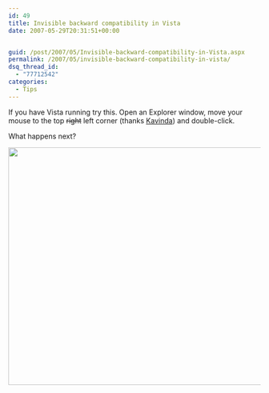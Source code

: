 ```yaml
---
id: 49
title: Invisible backward compatibility in Vista
date: 2007-05-29T20:31:51+00:00


guid: /post/2007/05/Invisible-backward-compatibility-in-Vista.aspx
permalink: /2007/05/invisible-backward-compatibility-in-vista/
dsq_thread_id:
  - "77712542"
categories:
  - Tips
---
```

<P>If you have Vista running try this. Open an Explorer window, move your mouse to the top <STRIKE>right</STRIKE> left corner (thanks <A href="http://www.kavinda.net">Kavinda</A>) and double-click.</P>
<P>What happens next?</P>
<P><A href="https://merill.net/wp-content/uploads/binary/InvisiblebackwardcompatibilityinVista_E13A/Computer4.jpg" atomicselection="true"><IMG height=475 src="{{ site.url }}{{ site.baseurl }}/wp-content/uploads/binary/InvisiblebackwardcompatibilityinVista_E13A/Computer_thumb2.jpg" width=621 border=0></A></P>